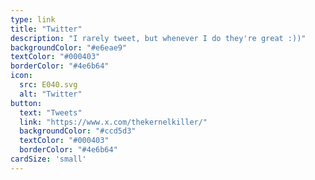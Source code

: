 ```yaml
---
type: link
title: "Twitter"
description: "I rarely tweet, but whenever I do they're great :))"
backgroundColor: "#e6eae9"
textColor: "#000403"
borderColor: "#4e6b64"
icon:
  src: E040.svg
  alt: "Twitter"
button: 
  text: "Tweets"
  link: "https://www.x.com/thekernelkiller/"
  backgroundColor: "#ccd5d3"
  textColor: "#000403"
  borderColor: "#4e6b64"
cardSize: 'small'
---
```

